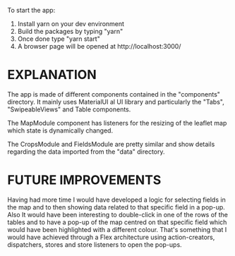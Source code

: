 To start the app:
1. Install yarn on your dev environment
2. Build the packages by typing "yarn"
3. Once done type "yarn start"
4. A browser page will be opened at http://localhost:3000/

# EXPLANATION
The app is made of different components contained in the "components" directory. It mainly uses MaterialUI al UI library and particularly the "Tabs", "SwipeableViews" and Table components.

The MapModule component has listeners for the resizing of the leaflet map which state is dynamically changed.

The CropsModule and FieldsModule are pretty similar and show details regarding the data imported from  the "data" directory.

# FUTURE IMPROVEMENTS
Having had more time I would have developed a logic for selecting fields in the map and to then showing data related to that specific field in a pop-up. Also It would have been interesting to double-click in one of the rows of the tables and to have a pop-up of the map centred on that specific field which would have been highlighted with a different colour.
That's something that I would have achieved through a Flex architecture using action-creators, dispatchers, stores and store listeners to open the pop-ups.
